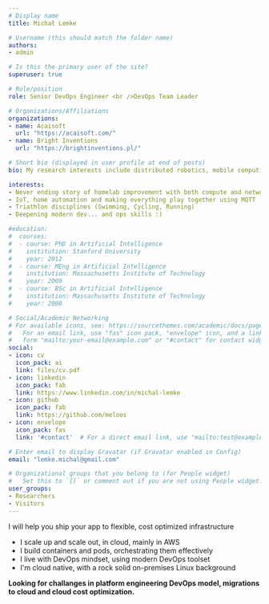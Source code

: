 ```yaml
---
# Display name
title: Michał Lemke

# Username (this should match the folder name)
authors:
- admin

# Is this the primary user of the site?
superuser: true

# Role/position
role: Senior DevOps Engineer <br />DevOps Team Leader

# Organizations/Affiliations
organizations:
- name: Acaisoft
  url: "https://acaisoft.com/"
- name: Bright Inventions
  url: "https://brightinventions.pl/"

# Short bio (displayed in user profile at end of posts)
bio: My research interests include distributed robotics, mobile computing and programmable matter.

interests:
- Never ending story of homelab improvement with both compute and network gear.
- IoT, home automation and making everything play together using MQTT
- Triathlon disciplines (Swimming, Cycling, Running)
- Deepening modern dev... and ops skills :) 

#education:
#  courses:
#  - course: PhD in Artificial Intelligence
#    institution: Stanford University
#    year: 2012
#  - course: MEng in Artificial Intelligence
#    institution: Massachusetts Institute of Technology
#    year: 2009
#  - course: BSc in Artificial Intelligence
#    institution: Massachusetts Institute of Technology
#    year: 2008

# Social/Academic Networking
# For available icons, see: https://sourcethemes.com/academic/docs/page-builder/#icons
#   For an email link, use "fas" icon pack, "envelope" icon, and a link in the
#   form "mailto:your-email@example.com" or "#contact" for contact widget.
social:
- icon: cv
  icon_pack: ai
  link: files/cv.pdf
- icon: linkedin
  icon_pack: fab
  link: https://www.linkedin.com/in/michal-lemke
- icon: github
  icon_pack: fab
  link: https://github.com/meloos
- icon: envelope
  icon_pack: fas
  link: '#contact'  # For a direct email link, use "mailto:test@example.org".

# Enter email to display Gravatar (if Gravatar enabled in Config)
email: "lemke.michal@gmail.com"

# Organizational groups that you belong to (for People widget)
#   Set this to `[]` or comment out if you are not using People widget.
user_groups:
- Researchers
- Visitors
---
```

I will help you ship your app to flexible, cost optimized infrastructure

- I scale up and scale out, in cloud, mainly in AWS 
- I build containers and pods, orchestrating them effectively
- I live with DevOps mindset, using modern DevOps toolset
- I'm cloud native, with a rock solid on-premises Linux background

**Looking for challanges in platform engineering DevOps model, migrations to cloud and cloud cost optimization.**
